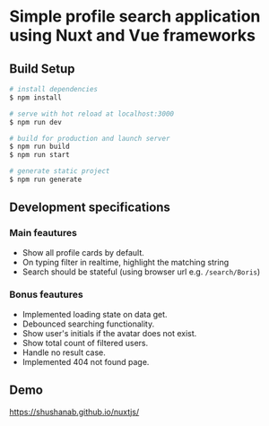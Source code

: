 # Simple profile search application using Nuxt and Vue frameworks

## Build Setup

```bash
# install dependencies
$ npm install

# serve with hot reload at localhost:3000
$ npm run dev

# build for production and launch server
$ npm run build
$ npm run start

# generate static project
$ npm run generate
```

## Development specifications

### Main feautures
- Show all profile cards by default.
- On typing filter in realtime, highlight the matching string
- Search should be stateful (using browser url e.g. `/search/Boris`)

### Bonus feautures
- Implemented loading state on data get.
- Debounced searching functionality.
- Show user's initials if the avatar does not exist.
- Show total count of filtered users.
- Handle no result case.
- Implemented 404 not found page.

## Demo
https://shushanab.github.io/nuxtjs/
